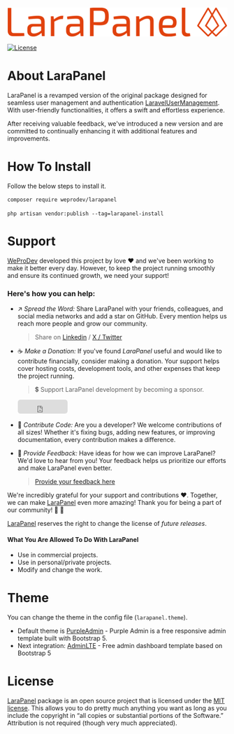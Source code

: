 ![image](https://github.com/weprodev/LaraPanel/blob/master/src/Presentation/Panel/Stub/Public/logo.png)

<a href="https://packagist.org/packages/weprodev/larapanel"><img src="https://poser.pugx.org/laravel/framework/license.svg" alt="License"></a>

# About LaraPanel

LaraPanel is a revamped version of the original package designed for seamless user management and authentication [LaravelUserManagement](https://packagist.org/packages/mekaeil/laravel-user-management). With user-friendly functionalities, it offers a swift and effortless experience.

After receiving valuable feedback, we've introduced a new version and are committed to continually enhancing it with additional features and improvements.

# How To Install
Follow the below steps to install it.
```
composer require weprodev/larapanel

php artisan vendor:publish --tag=larapanel-install
```

# Support

[WeProDev](https://weprodev.com) developed this project by love ❤️ and we've been working to make it better every day. However, to keep the project running smoothly and ensure its continued growth, we need your support!

### Here's how you can help:

- ↗️ _Spread the Word:_ Share LaraPanel with your friends, colleagues, and social media networks and add a star on GitHub. Every mention helps us reach more people and grow our community.
  > Share on [Linkedin]() / [X / Twitter](https://x.com/intent/tweet?text=Excited%20to%20share%20an%20awesome%20%23Laravel%20package%20I%20discovered%20with%20%23WeProDev%20team!%20🚀%20Check%20it%20out%20here:&url=https%3A%2F%2Flarapanel.weprodev.com%20%20%23developers)
- ☕ _Make a Donation:_ If you've found _LaraPanel_ useful and would like to contribute financially, consider making a donation. Your support helps cover hosting costs, development tools, and other expenses that keep the project running.

  > 💲 Support LaraPanel development by becoming a sponsor. 
  <iframe src="https://github.com/sponsors/weprodev/button" title="Sponsor weprodev" height="32" width="114" style="border: 0; border-radius: 6px;"></iframe>

- 💪 _Contribute Code:_ Are you a developer? We welcome contributions of all sizes! Whether it's fixing bugs, adding new features, or improving documentation, every contribution makes a difference.
- 💭 _Provide Feedback:_ Have ideas for how we can improve LaraPanel? We'd love to hear from you! Your feedback helps us prioritize our efforts and make LaraPanel even better.
  > [Provide your feedback here](#)

We're incredibly grateful for your support and contributions ❤️. Together, we can make [LaraPanel]() even more amazing! Thank you for being a part of our community! 🙏 🙌

[LaraPanel](https://github.com/weprodev/LaraPanel) reserves the right to change the license of _future releases_.

#### What You Are Allowed To Do With LaraPanel

- Use in commercial projects.
- Use in personal/private projects.
- Modify and change the work.

# Theme

You can change the theme in the config file (`larapanel.theme`).

- Default theme is [PurpleAdmin](https://github.com/BootstrapDash/PurpleAdmin-Free-Admin-Template) - Purple Admin is a free responsive admin template built with Bootstrap 5.
- Next integration: [AdminLTE](https://github.com/ColorlibHQ/AdminLTE) - Free admin dashboard template based on Bootstrap 5

# License

[LaraPanel](https://github.com/weprodev/LaraPanel) package is an open source project that is licensed under the [MIT license](https://opensource.org/licenses/MIT). This allows you to do pretty much anything you want as long as you include the copyright in “all copies or substantial portions of the Software.” Attribution is not required (though very much appreciated).
